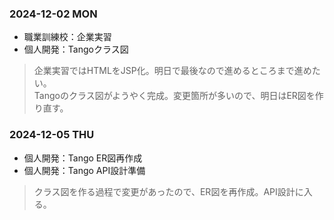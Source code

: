 ### 2024-12-02 MON
- 職業訓練校：企業実習
- 個人開発：Tangoクラス図
> 企業実習ではHTMLをJSP化。明日で最後なので進めるところまで進めたい。  
> Tangoのクラス図がようやく完成。変更箇所が多いので、明日はER図を作り直す。

### 2024-12-05 THU
- 個人開発：Tango ER図再作成
- 個人開発：Tango API設計準備
> クラス図を作る過程で変更があったので、ER図を再作成。API設計に入る。
